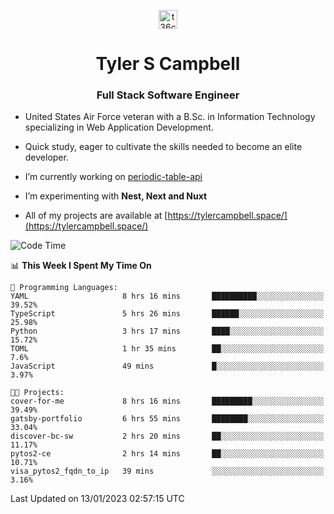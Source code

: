 <p align="center">
<a href="https://www.linkedin.com/in/t36campbell" target="blank"><img align="center" src="https://ik.imagekit.io/t36campbell/Portfolio/linkedin.png.original_m8bbGgPh6.png" alt="t36campbell" height="30" width="30" /></a>
</p>
<h1 align="center">Tyler S Campbell</h1>
<h3 align="center">Full Stack Software Engineer</h3>

* United States Air Force veteran with a B.Sc. in Information Technology specializing in Web Application Development. 

* Quick study, eager to cultivate the skills needed to become an elite developer.

* I’m currently working on [periodic-table-api](https://github.com/t36campbell/periodic-table-api)

* I’m experimenting with **Nest, Next and Nuxt**

* All of my projects are available at [https://tylercampbell.space/](https://tylercampbell.space/)

<!--START_SECTION:waka-->
![Code Time](http://img.shields.io/badge/Code%20Time-2%2C094%20hrs%2029%20mins-blue)

📊 **This Week I Spent My Time On** 

```text
💬 Programming Languages: 
YAML                     8 hrs 16 mins       ██████████░░░░░░░░░░░░░░░   39.52% 
TypeScript               5 hrs 26 mins       ██████░░░░░░░░░░░░░░░░░░░   25.98% 
Python                   3 hrs 17 mins       ████░░░░░░░░░░░░░░░░░░░░░   15.72% 
TOML                     1 hr 35 mins        ██░░░░░░░░░░░░░░░░░░░░░░░   7.6% 
JavaScript               49 mins             █░░░░░░░░░░░░░░░░░░░░░░░░   3.97%

🐱‍💻 Projects: 
cover-for-me             8 hrs 16 mins       █████████░░░░░░░░░░░░░░░░   39.49% 
gatsby-portfolio         6 hrs 55 mins       ████████░░░░░░░░░░░░░░░░░   33.04% 
discover-bc-sw           2 hrs 20 mins       ██░░░░░░░░░░░░░░░░░░░░░░░   11.17% 
pytos2-ce                2 hrs 14 mins       ██░░░░░░░░░░░░░░░░░░░░░░░   10.71% 
visa_pytos2_fqdn_to_ip   39 mins             ░░░░░░░░░░░░░░░░░░░░░░░░░   3.16%

```


 Last Updated on 13/01/2023 02:57:15 UTC
<!--END_SECTION:waka-->
